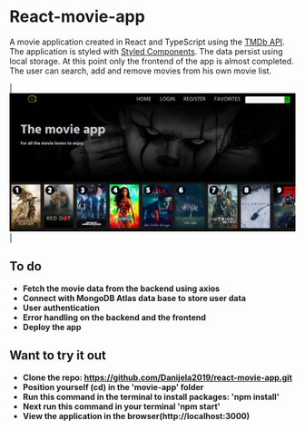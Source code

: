 # React-movie-app

A movie application created in React and TypeScript using the [TMDb API](https://www.themoviedb.org/). The application is styled with [Styled Components](https://styled-components.com/). The data persist using local storage. At this point only the frontend of the app is almost completed. The user can search, add and remove movies from his own movie list.

| ![Hero page](readme.png)|

## To do

- **Fetch the movie data from the backend using axios**
- **Connect with MongoDB Atlas data base to store user data**
- **User authentication**
- **Error handling on the backend and the frontend**
- **Deploy the app**

## Want to try it out

- **Clone the repo: https://github.com/Danijela2019/react-movie-app.git**
- **Position yourself (cd) in the 'movie-app' folder**
- **Run this command in the terminal to install packages: 'npm install'**
- **Next run this command in your terminal 'npm start'**
- **View the application in the browser(http://localhost:3000)**
